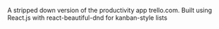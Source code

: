 A stripped down version of the productivity app trello.com. 
Built using React.js with react-beautiful-dnd for kanban-style lists
